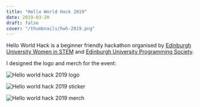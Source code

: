 ```yaml
---
title: "Hello World Hack 2019"
date: 2019-03-20
draft: false
cover: "/thumbnails/hwh-2019.png"
---
```


Hello World Hack is a beginner friendly hackathon organised by [Edinburgh University Women in STEM](https://www.euwistem.com/) and [Edinburgh University Programming Society](https://ediprogsoc.co.uk/).

I designed the logo and merch for the event:

![Hello world hack 2019 logo](/hello-world-hack/logo-2019.png)

![Hello world hack 2019 sticker](/hello-world-hack/sticker-2019.png)

![Hello world hack 2019 merch](/hello-world-hack/merch-2019.png)
